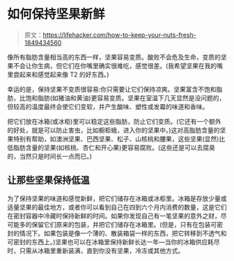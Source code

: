 # 如何保持坚果新鲜

> 原文：<https://lifehacker.com/how-to-keep-your-nuts-fresh-1849434560>

像所有脂肪含量相当高的东西一样，坚果容易变质。酸败不会危及生命，变质的坚果不会让你生病，但它们在你嘴里确实很难吃，感觉很差。(我希望坚果在我的嘴里尝起来和感觉起来像 T2 的好东西。)



幸运的是，保持坚果不变质很容易:你只需要让它们保持凉爽。坚果富含不饱和脂肪，比饱和脂肪(如猪油和黄油)更容易变质。坚果在室温下几天显然是没问题的，但较高的温度最终会使它们变软，并产生酸味、塑性或发霉的味道和香味。

把它们放在冰箱(或冰柜)里可以稳定这些脂肪，防止它们变质。(它还有一个额外的好处，就是可以防止害虫，比如橱柜蛾，进入你的坚果中。)这对高脂肪含量的坚果特别有帮助，如澳洲坚果、巴西坚果、松子、山核桃和腰果，这些坚果(显然)比低脂肪含量的坚果(如核桃、杏仁和开心果)更容易腐败。(这些还是可以去腐臭的，当然只是时间长一点而已。)

## 让那些坚果保持低温

为了保持坚果的味道和感觉新鲜，把它们储存在冰箱或冰柜里。冰箱是存放少量或适量坚果的最佳地方，或者你可以看到自己在四到六个月内消费的数量，这是它们在密封容器中冷藏时保持新鲜的时间。如果你发现自己有一笔坚果的意外之财，尽可能多的保留它们原来的包装，并把它们储存在冰箱里。(但是，只有在包装可密封的情况下。如果包装是像一个薄的、散装箱袋一样的东西，把它转移到不透气和可密封的东西上。)坚果也可以在冰箱里保持新鲜长达一年—当你的冰箱供应耗尽时，只需从冰箱里重新装满，直到你没有坚果，冷冻或其他方式。